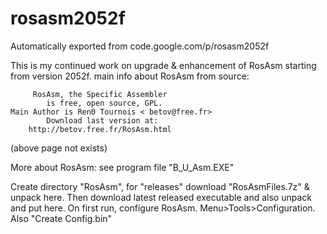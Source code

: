 # rosasm2052f
Automatically exported from code.google.com/p/rosasm2052f

This is my continued work on upgrade & enhancement of RosAsm starting from version 2052f.
main info about RosAsm from source:


         RosAsm, the Specific Assembler
            is free, open source, GPL.
    Main Author is RenΘ Tournois < betov@free.fr>        
            Download last version at:
        http://betov.free.fr/RosAsm.html

(above page not exists)

More about RosAsm: see program file "B_U_Asm.EXE"

Create directory "RosAsm", for "releases" download "RosAsmFiles.7z" & unpack here.
Then download latest released executable and also unpack and put here.
On first run, configure RosAsm. Menu>Tools>Configuration. Also "Create Config.bin"
